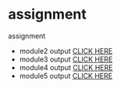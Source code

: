 # assignment
assignment
* module2 output [CLICK HERE](https://sumit8228.github.io/assignment/module2-solution/index.html)
* module3 output [CLICK HERE](https://sumit8228.github.io/assignment/module3-solution/index.html)
* module4 output [CLICK HERE](https://sumit8228.github.io/assignment/module4-solution/index.html)
* module5 output [CLICK HERE](https://sumit8228.github.io/assignment/module5-solution/index.html)
